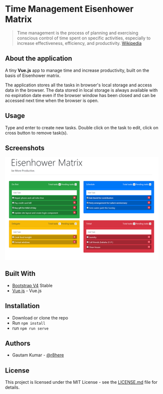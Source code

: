 # Time Management Eisenhower Matrix

> Time management is the process of planning and exercising conscious control of time spent on specific activities, especially to increase effectiveness, efficiency, and productivity.  [Wikipedia](https://en.wikipedia.org/wiki/Time_management#The_Eisenhower_Method)

## About the application
A tiny **Vue.js** app to manage time and increase productivity, built on the basis of Eisenhower matrix.

The application stores all the tasks in browser's local storage and access data in the browser. The data stored in local storage is always available with no expiration date even if the browser window has been closed and can be accessed next time when the browser is open.

## Usage
Type and enter to create new tasks.
Double click on the task to edit, click on cross button to remove task(s).

## Screenshots

![Time Management Eisenhower Matrix](https://raw.githubusercontent.com/r8here/time-management-eisenhower-matrix/master/screenshot.png)

## Built With

* [Bootstrap V4](https://getbootstrap.com/docs/4.0/getting-started/introduction/) Stable
* [Vue.js](https://vuejs.org/) - Vue.js

## Installation

- Download or clone the repo
- Run `npm install`
- run `npm run serve`



## Authors

* Gautam Kumar - [@r8here](https://twitter.com/r8here)

## License

This project is licensed under the MIT License - see the [LICENSE.md](LICENSE) file for details.

<br>
